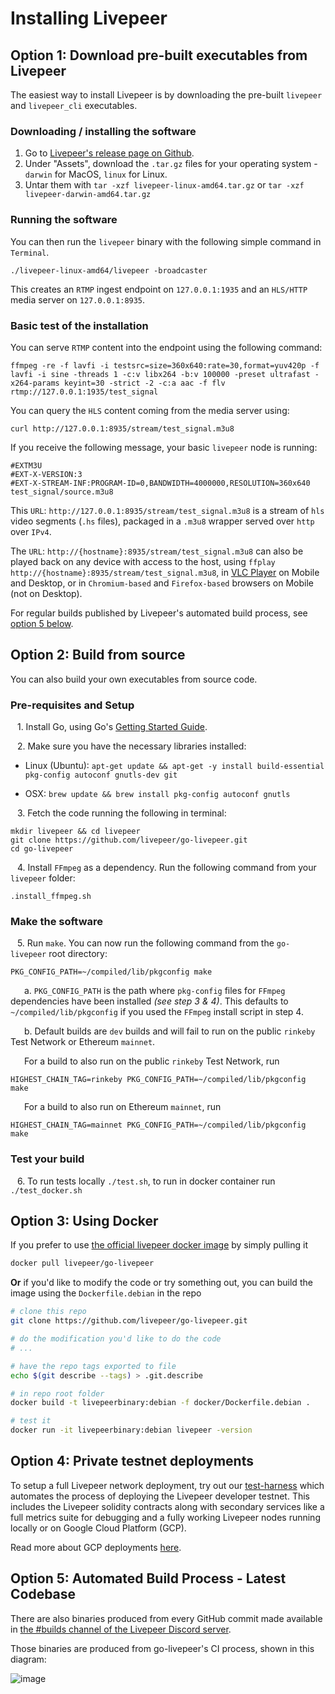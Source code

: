 # Installing Livepeer

## Option 1: Download pre-built executables from Livepeer

The easiest way to install Livepeer is by downloading the pre-built `livepeer` and `livepeer_cli` executables.

### Downloading / installing the software

1. Go to [Livepeer's release page on Github](https://github.com/livepeer/go-livepeer/releases).
2. Under "Assets", download the `.tar.gz` files for your operating system - `darwin` for MacOS, `linux` for Linux.
3. Untar them with `tar -xzf livepeer-linux-amd64.tar.gz` or `tar -xzf livepeer-darwin-amd64.tar.gz`

### Running the software

You can then run the `livepeer` binary with the following simple command in `Terminal`.
```
./livepeer-linux-amd64/livepeer -broadcaster
```
This creates an `RTMP` ingest endpoint on `127.0.0.1:1935` and an `HLS/HTTP` media server on `127.0.0.1:8935`.

### Basic test of the installation

You can serve `RTMP` content into the endpoint using the following command:
```
ffmpeg -re -f lavfi -i testsrc=size=360x640:rate=30,format=yuv420p -f lavfi -i sine -threads 1 -c:v libx264 -b:v 100000 -preset ultrafast -x264-params keyint=30 -strict -2 -c:a aac -f flv rtmp://127.0.0.1:1935/test_signal
```
You can query the `HLS` content coming from the media server using:
```
curl http://127.0.0.1:8935/stream/test_signal.m3u8
```
If you receive the following message, your basic `livepeer` node is running:
```
#EXTM3U
#EXT-X-VERSION:3
#EXT-X-STREAM-INF:PROGRAM-ID=0,BANDWIDTH=4000000,RESOLUTION=360x640
test_signal/source.m3u8
```
This `URL`: `http://127.0.0.1:8935/stream/test_signal.m3u8` is a stream of `hls` video segments (`.hs` files), packaged in a `.m3u8` wrapper served over `http` over `IPv4`.

The `URL`: `http://{hostname}:8935/stream/test_signal.m3u8` can also be played back on any device with access to the host, using `ffplay http://{hostname}:8935/stream/test_signal.m3u8`, in [VLC Player](https://www.videolan.org/vlc/index.html) on Mobile and Desktop, or in `Chromium-based` and `Firefox-based` browsers on Mobile (not on Desktop).

For regular builds published by Livepeer's automated build process, see [option 5 below](#option-5-automated-build-process---latest-codebase).

## Option 2: Build from source

You can also build your own executables from source code.

### Pre-requisites and Setup

&ensp; 1\. Install Go, using Go's [Getting Started Guide](https://golang.org/doc/install).

&ensp; 2\. Make sure you have the necessary libraries installed:

 * Linux (Ubuntu): `apt-get update && apt-get -y install build-essential pkg-config autoconf gnutls-dev git`

 * OSX: `brew update && brew install pkg-config autoconf gnutls`

&ensp; 3\. Fetch the code running the following in terminal:

```
mkdir livepeer && cd livepeer
git clone https://github.com/livepeer/go-livepeer.git
cd go-livepeer
```

&ensp; 4\. Install `FFmpeg` as a dependency.  Run the following command from your `livepeer` folder:
```
.install_ffmpeg.sh 
```

### Make the software

&ensp; 5\. Run `make`. You can now run the following command from the `go-livepeer` root directory:
```
PKG_CONFIG_PATH=~/compiled/lib/pkgconfig make
```

&ensp; &ensp; a\. `PKG_CONFIG_PATH` is the path where `pkg-config` files for `FFmpeg` dependencies have been installed _(see step 3 & 4)_. This defaults to `~/compiled/lib/pkgconfig` if you used the `FFmpeg` install script in step 4.

&ensp; &ensp; b\. Default builds are `dev` builds and will fail to run on the public `rinkeby` Test Network or Ethereum `mainnet`.

&ensp; &ensp; For a build to also run on the public `rinkeby` Test Network, run
```
HIGHEST_CHAIN_TAG=rinkeby PKG_CONFIG_PATH=~/compiled/lib/pkgconfig make
```

&ensp; &ensp; For a build to also run on Ethereum `mainnet`, run
```
HIGHEST_CHAIN_TAG=mainnet PKG_CONFIG_PATH=~/compiled/lib/pkgconfig make
```

### Test your build

&ensp; 6\. To run tests locally `./test.sh`, to run in docker container run `./test_docker.sh`

## Option 3: Using Docker

If you prefer to use [the official livepeer docker image](https://hub.docker.com/r/livepeer/go-livepeer) by simply pulling it

```bash
docker pull livepeer/go-livepeer
```

**Or** if you'd like to modify the code or try something out, you can build the image using the `Dockerfile.debian` in the repo

```bash
# clone this repo
git clone https://github.com/livepeer/go-livepeer.git

# do the modification you'd like to do the code
# ...

# have the repo tags exported to file
echo $(git describe --tags) > .git.describe

# in repo root folder
docker build -t livepeerbinary:debian -f docker/Dockerfile.debian .

# test it
docker run -it livepeerbinary:debian livepeer -version
```

## Option 4: Private testnet deployments

To setup a full Livepeer network deployment, try out our [test-harness](https://github.com/livepeer/test-harness) which automates the process of deploying the Livepeer developer testnet. This includes the Livepeer solidity contracts along with secondary services like a full metrics suite for debugging and a fully working Livepeer nodes running locally or on Google Cloud Platform (GCP).

Read more about GCP deployments [here](https://github.com/livepeer/test-harness/blob/master/docs/demo.md).

## Option 5: Automated Build Process - Latest Codebase

There are also binaries produced from every GitHub commit made available in [the #builds channel of the Livepeer Discord server](https://discord.gg/drApskX).

Those binaries are produced from go-livepeer's CI process, shown in this diagram:

![image](https://user-images.githubusercontent.com/257909/58923612-3709a800-86f5-11e9-838b-6202f296bce8.png)
